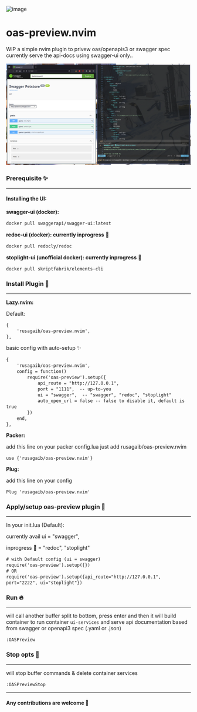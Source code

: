 ![image](https://img.shields.io/github/license/rusagaib/oas-preview.nvim)

# oas-preview.nvim
WIP a simple nvim plugin to privew oas/openapis3 or swagger spec currently serve the api-docs using swagger-ui only..

![image](docs/preview.png)

### Prerequisite :sparkles:
---
#### Installing the UI:

**swagger-ui (docker):**

```sh
docker pull swaggerapi/swagger-ui:latest
```
**redoc-ui (docker): currently inprogress** :construction:

```sh
docker pull redocly/redoc
```

**stoplight-ui (unofficial docker): currently inprogress** :construction:

```sh
docker pull skriptfabrik/elements-cli
```

### Install Plugin :rocket:
---

**Lazy.nvim:**

Default:

```
{
    'rusagaib/oas-preview.nvim',
},
```

basic config with auto-setup :sparkles:

```
{
    'rusagaib/oas-preview.nvim',
    config = function()
        require('oas-preview').setup({
            api_route = "http://127.0.0.1", 
            port = "1111",  -- up-to-you 
            ui = "swagger",  -- "swagger", "redoc", "stoplight"
            auto_open_url = false -- false to disable it, default is true 
        })  
    end,
},
```

**Packer:**

add this line on your packer config.lua just add rusagaib/oas-preview.nvim

```
use {'rusagaib/oas-preview.nvim'}
```

**Plug:**

add this line on your config

```
Plug 'rusagaib/oas-preview.nvim'
```


### Apply/setup oas-preview plugin :bow:
---

In your init.lua (Default):

currently avail ui = "swagger", 

inprogress :construction: = "redoc", "stoplight"

```
# with Default config (ui = swagger)
require('oas-preview').setup({})
# OR
require('oas-preview').setup({api_route="http://127.0.0.1", port="2222", ui="stoplight"})
```

### Run :fire:
---

will call another buffer split to bottom, press enter and then it will build container to run container `ui-services` and serve api documentation based from swagger or openapi3 spec (.yaml or .json)

```
:OASPreview
```


### Stop opts :triangular_flag_on_post:
---

will stop buffer commands & delete container services

```
:OASPreviewStop
```

---

#### Any contributions are welcome :beer:

